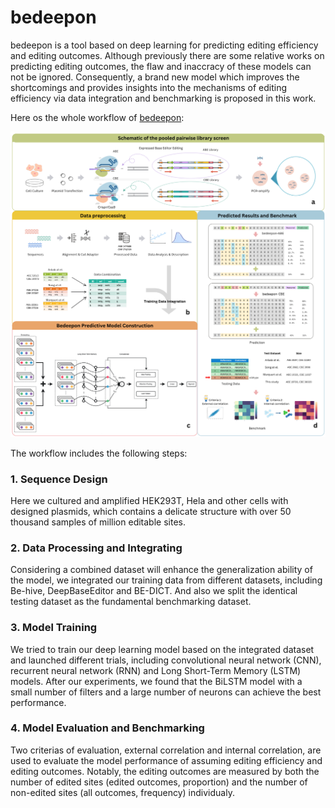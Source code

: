 # bedeepon

bedeepon is a tool based on deep learning for predicting editing efficiency and editing outcomes. Although previously there are some relative works on predicting editing outcomes, the flaw and inaccracy of these models can not be ignored. Consequently, a brand new model which improves the shortcomings and provides insights into the mechanisms of editing efficiency via data integration and benchmarking is proposed in this work.

Here os the whole workflow of [bedeepon](https://doi.org/10.1101/2021.03.14.435303):

![Benchmark Workflow](./plot/workflow.png)

The workflow includes the following steps:

### 1. Sequence Design

Here we cultured and amplified HEK293T, Hela and other cells with designed plasmids, which contains a delicate structure with over 50 thousand samples of million editable sites.

### 2. Data Processing and Integrating

Considering a combined dataset will enhance the generalization ability of the model, we integrated our training data from different datasets, including Be-hive, DeepBaseEditor and BE-DICT. And also we split the identical testing dataset as the fundamental benchmarking dataset.

### 3. Model Training

We tried to train our deep learning model based on the integrated dataset and launched different trials, including convolutional neural network (CNN), recurrent neural network (RNN) and Long Short-Term Memory (LSTM) models. After our experiments, we found that the BiLSTM model with a small number of filters and a large number of neurons can achieve the best performance.

### 4. Model Evaluation and Benchmarking

Two criterias of evaluation, external correlation and internal correlation, are used to evaluate the model performance of assuming editing efficiency and editing outcomes. Notably, the editing outcomes are measured by both the number of edited sites (edited outcomes, proportion) and the number of non-edited sites (all outcomes, frequency) individualy.